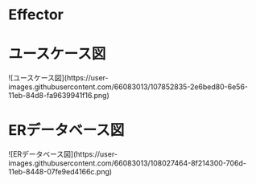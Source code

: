 # Effector

<h1>ユースケース図</h1>
![ユースケース図](https://user-images.githubusercontent.com/66083013/107852835-2e6bed80-6e56-11eb-84d8-fa9639941f16.png)

<h1>ERデータベース図</h1>
![ERデータベース図](https://user-images.githubusercontent.com/66083013/108027464-8f214300-706d-11eb-8448-07fe9ed4166c.png)
